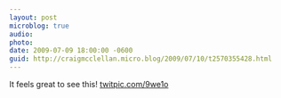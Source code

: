 ```yaml
---
layout: post
microblog: true
audio: 
photo: 
date: 2009-07-09 18:00:00 -0600
guid: http://craigmcclellan.micro.blog/2009/07/10/t2570355428.html
---
```

It feels great to see this! [twitpic.com/9we1o](http://twitpic.com/9we1o)
